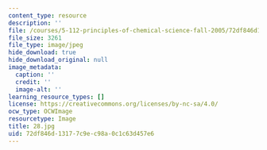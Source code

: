 ```yaml
---
content_type: resource
description: ''
file: /courses/5-112-principles-of-chemical-science-fall-2005/72df846d13177c9ec98a0c1c63d457e6_28.jpg
file_size: 3261
file_type: image/jpeg
hide_download: true
hide_download_original: null
image_metadata:
  caption: ''
  credit: ''
  image-alt: ''
learning_resource_types: []
license: https://creativecommons.org/licenses/by-nc-sa/4.0/
ocw_type: OCWImage
resourcetype: Image
title: 28.jpg
uid: 72df846d-1317-7c9e-c98a-0c1c63d457e6
---
```

